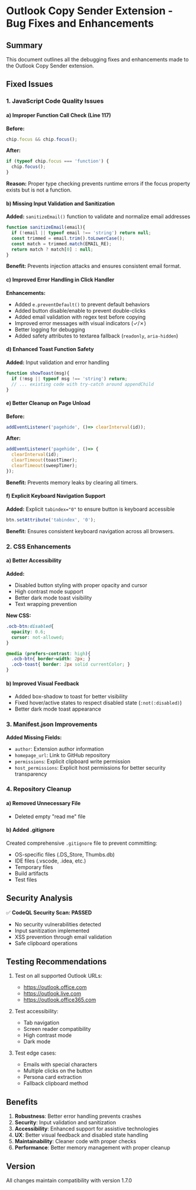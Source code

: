 # Outlook Copy Sender Extension - Bug Fixes and Enhancements

## Summary
This document outlines all the debugging fixes and enhancements made to the Outlook Copy Sender extension.

## Fixed Issues

### 1. JavaScript Code Quality Issues

#### a) Improper Function Call Check (Line 117)
**Before:**
```javascript
chip.focus && chip.focus();
```
**After:**
```javascript
if (typeof chip.focus === 'function') {
  chip.focus();
}
```
**Reason:** Proper type checking prevents runtime errors if the focus property exists but is not a function.

#### b) Missing Input Validation and Sanitization
**Added:** `sanitizeEmail()` function to validate and normalize email addresses
```javascript
function sanitizeEmail(email){
  if (!email || typeof email !== 'string') return null;
  const trimmed = email.trim().toLowerCase();
  const match = trimmed.match(EMAIL_RE);
  return match ? match[0] : null;
}
```
**Benefit:** Prevents injection attacks and ensures consistent email format.

#### c) Improved Error Handling in Click Handler
**Enhancements:**
- Added `e.preventDefault()` to prevent default behaviors
- Added button disable/enable to prevent double-clicks
- Added email validation with regex test before copying
- Improved error messages with visual indicators (✓/✗)
- Better logging for debugging
- Added safety attributes to textarea fallback (`readonly`, `aria-hidden`)

#### d) Enhanced Toast Function Safety
**Added:** Input validation and error handling
```javascript
function showToast(msg){
  if (!msg || typeof msg !== 'string') return;
  // ... existing code with try-catch around appendChild
}
```

#### e) Better Cleanup on Page Unload
**Before:**
```javascript
addEventListener('pagehide', ()=> clearInterval(id));
```
**After:**
```javascript
addEventListener('pagehide', ()=> {
  clearInterval(id);
  clearTimeout(toastTimer);
  clearTimeout(sweepTimer);
});
```
**Benefit:** Prevents memory leaks by clearing all timers.

#### f) Explicit Keyboard Navigation Support
**Added:** Explicit `tabindex="0"` to ensure button is keyboard accessible
```javascript
btn.setAttribute('tabindex', '0');
```
**Benefit:** Ensures consistent keyboard navigation across all browsers.

### 2. CSS Enhancements

#### a) Better Accessibility
**Added:**
- Disabled button styling with proper opacity and cursor
- High contrast mode support
- Better dark mode toast visibility
- Text wrapping prevention

**New CSS:**
```css
.ocb-btn:disabled{
  opacity: 0.6;
  cursor: not-allowed;
}

@media (prefers-contrast: high){
  .ocb-btn{ border-width: 2px; }
  .ocb-toast{ border: 2px solid currentColor; }
}
```

#### b) Improved Visual Feedback
- Added box-shadow to toast for better visibility
- Fixed hover/active states to respect disabled state (`:not(:disabled)`)
- Better dark mode toast appearance

### 3. Manifest.json Improvements

**Added Missing Fields:**
- `author`: Extension author information
- `homepage_url`: Link to GitHub repository
- `permissions`: Explicit clipboard write permission
- `host_permissions`: Explicit host permissions for better security transparency

### 4. Repository Cleanup

#### a) Removed Unnecessary File
- Deleted empty "read me" file

#### b) Added .gitignore
Created comprehensive `.gitignore` file to prevent committing:
- OS-specific files (.DS_Store, Thumbs.db)
- IDE files (.vscode, .idea, etc.)
- Temporary files
- Build artifacts
- Test files

## Security Analysis

✅ **CodeQL Security Scan: PASSED**
- No security vulnerabilities detected
- Input sanitization implemented
- XSS prevention through email validation
- Safe clipboard operations

## Testing Recommendations

1. Test on all supported Outlook URLs:
   - https://outlook.office.com
   - https://outlook.live.com
   - https://outlook.office365.com

2. Test accessibility:
   - Tab navigation
   - Screen reader compatibility
   - High contrast mode
   - Dark mode

3. Test edge cases:
   - Emails with special characters
   - Multiple clicks on the button
   - Persona card extraction
   - Fallback clipboard method

## Benefits

1. **Robustness**: Better error handling prevents crashes
2. **Security**: Input validation and sanitization
3. **Accessibility**: Enhanced support for assistive technologies
4. **UX**: Better visual feedback and disabled state handling
5. **Maintainability**: Cleaner code with proper checks
6. **Performance**: Better memory management with proper cleanup

## Version
All changes maintain compatibility with version 1.7.0

